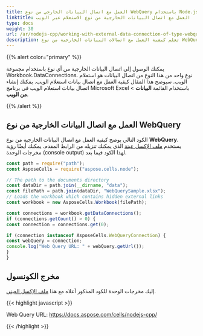 ```yaml
---
title: العمل مع اتصال البيانات الخارجي من نوع WebQuery باستخدام Node.js عبر C++
linktitle: العمل مع اتصال البيانات الخارجية من نوع الاستعلام عبر الويب
type: docs
weight: 30
url: /ar/nodejs-cpp/working-with-external-data-connection-of-type-webquery/
description: تعلم كيفية العمل مع اتصالات البيانات الخارجية من نوع WebQuery باستخدام Aspose.Cells for Node.js via C++. 
---
```


{{% alert color="primary" %}}

يمكنك الوصول إلى اتصال البيانات الخارجية من أي نوع باستخدام مجموعة Workbook.DataConnections. نوع واحد من هذا النوع من اتصال البيانات هو استعلام الويب. سيوضح هذا المقال كيفية العمل مع اتصال بيانات استعلام الويب. يمكنك إنشاء اتصال بيانات استعلام الويب في برنامج Microsoft Excel باستخدام القائمة **البيانات** > **من الويب**.

{{% /alert %}}

## العمل مع اتصال البيانات الخارجية من نوع WebQuery

الكود التالي يوضح كيفية العمل مع اتصال البيانات الخارجية من نوع **WebQuery**. يستخدم [ملف الإكسل عينة](5112365.xlsx) الذي يمكنك تنزيله من الرابط المقدم. يمكنك أيضًا رؤية مخرجات الوحدة (console output) لهذا الكود فيما بعد.

```javascript
const path = require("path");
const AsposeCells = require("aspose.cells.node");

// The path to the documents directory
const dataDir = path.join(__dirname, "data");
const filePath = path.join(dataDir, "WebQuerySample.xlsx");
// Loads the workbook which contains hidden external links
const workbook = new AsposeCells.Workbook(filePath);

const connections = workbook.getDataConnections();
if (connections.getCount() > 0) {
const connection = connections.get(0);

if (connection instanceof AsposeCells.WebQueryConnection) {
const webQuery = connection;
console.log("Web Query URL: " + webQuery.getUrl());
}
}
```

## مخرج الكونسول

إليك مخرجات الوحدة للكود المذكور أعلاه مع هذا [ملف الإكسل العيني](5112365.xlsx).

{{< highlight javascript >}}

Web Query URL: https://docs.aspose.com/cells/nodejs-cpp/

{{< /highlight >}}
